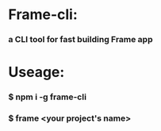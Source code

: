 # Frame-cli:

### a CLI tool for fast building Frame app
# Useage:

### $ npm i -g frame-cli
### $ frame <your project's name>

